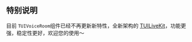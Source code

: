 ## 特别说明
目前 `TUIVoiceRoom`组件已经不再更新新特性，全新架构的 [TUILiveKit](https://github.com/Tencent-RTC/TUILiveKit)，功能更强，稳定性更好，欢迎您的使用～
